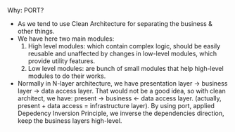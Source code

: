 Why: PORT?
- As we tend to use Clean Architecture for separating the business & other things.
- We have here two main modules:
    1. High level modules: which contain complex logic, should be easily reusable and unaffected by changes in low-level modules, which provide utility features.
    2. Low level modules: are bunch of small modules that help high-level modules to do their works.
- Normally in N-layer architecture, we have presentation layer -> business layer -> data access layer. That would not be a good idea, so with clean architect, we have: present -> business <- data access layer. (actually, present + data access = infrastructure layer). By using port, applied Depedency Inversion Principle, we inverse the dependencies direction, keep the business layers high-level.